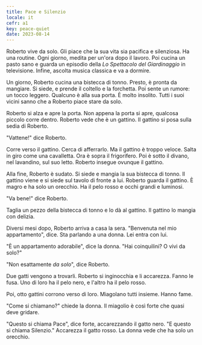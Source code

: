 ```yaml
---
title: Pace e Silenzio
locale: it
cefr: a1
key: peace-quiet
date: 2023-08-14
---
```


Roberto vive da solo. Gli piace che la sua vita sia pacifica e silenziosa. Ha una routine. Ogni giorno, medita per un'ora dopo il lavoro. Poi cucina un pasto sano e guarda un episodio della *Lo Spettacolo del Giardinaggio* in televisione. Infine, ascolta musica classica e va a dormire.

Un giorno, Roberto cucina una bistecca di tonno. Presto, è pronta da mangiare. Si siede, e prende il coltello e la forchetta. Poi sente un rumore: un tocco leggero. Qualcuno è alla sua porta. È molto insolito. Tutti i suoi vicini sanno che a Roberto piace stare da solo.

Roberto si alza e apre la porta. Non appena la porta si apre, qualcosa piccolo corre dentro. Roberto vede che è un gattino. Il gattino si posa sulla sedia di Roberto.

"Vattene!" dice Roberto.

Corre verso il gattino. Cerca di afferrarlo. Ma il gattino è troppo veloce. Salta in giro come una cavalletta. Ora è sopra il frigorifero. Poi è sotto il divano, nel lavandino, sul suo letto. Roberto insegue ovunque il gattino.

Alla fine, Roberto è sudato. Si siede e mangia la sua bistecca di tonno. Il gattino viene e si siede sul tavolo di fronte a lui. Roberto guarda il gattino. È magro e ha solo un orecchio. Ha il pelo rosso e occhi grandi e luminosi.

"Va bene!" dice Roberto.

Taglia un pezzo della bistecca di tonno e lo dà al gattino. Il gattino lo mangia con delizia.

Diversi mesi dopo, Roberto arriva a casa la sera. "Benvenuta nel mio appartamento", dice. Sta parlando a una donna. Lei entra con lui.

"È un appartamento adorabile", dice la donna. "Hai coinquilini? O vivi da solo?"

"Non esattamente *da solo*", dice Roberto.

Due gatti vengono a trovarli. Roberto si inginocchia e li accarezza. Fanno le fusa. Uno di loro ha il pelo nero, e l'altro ha il pelo rosso.

Poi, otto gattini corrono verso di loro. Miagolano tutti insieme. Hanno fame.

"Come si chiamano?" chiede la donna. Il miagolio è così forte che quasi deve gridare.

"Questo si chiama Pace", dice forte, accarezzando il gatto nero. "E questo si chiama Silenzio." Accarezza il gatto rosso. La donna vede che ha solo un orecchio.